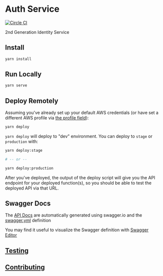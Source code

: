 # Auth Service
[![Circle CI](https://circleci.com/gh/redgeoff/serverless-playground.svg?style=svg&circle-token=5f684c9e9a78dbc10266a08bb3fcf6226df4165e)](https://circleci.com/gh/redgeoff/serverless-playground)

2nd Generation Identity Service

## Install

```bash
yarn install
```

## Run Locally

```bash
yarn serve
```

## Deploy Remotely

Assuming you've already set up your default AWS credentials (or have set a different AWS profile via [the profile field](serverless.yml#L25)):

```bash
yarn deploy
```

`yarn deploy` will deploy to "dev" environment. You can deploy to `stage` or `production`
with:

```bash
yarn deploy:stage

# -- or --

yarn deploy:production
```

After you've deployed, the output of the deploy script will give you the API endpoint
for your deployed function(s), so you should be able to test the deployed API via that URL.

## Swagger Docs

The [API Docs](https://petstore.swagger.io/?url=https://raw.githubusercontent.com/redgeoff/serverless-playground/master/swagger.yml) are automatically generated using swagger.io and the [swagger.yml](swagger.yml) definition

You may find it useful to visualize the Swagger definition with [Swagger Editor](http://editor.swagger.io/)

## [Testing](TESTING.md)

## [Contributing](CONTRIBUTING.md)
